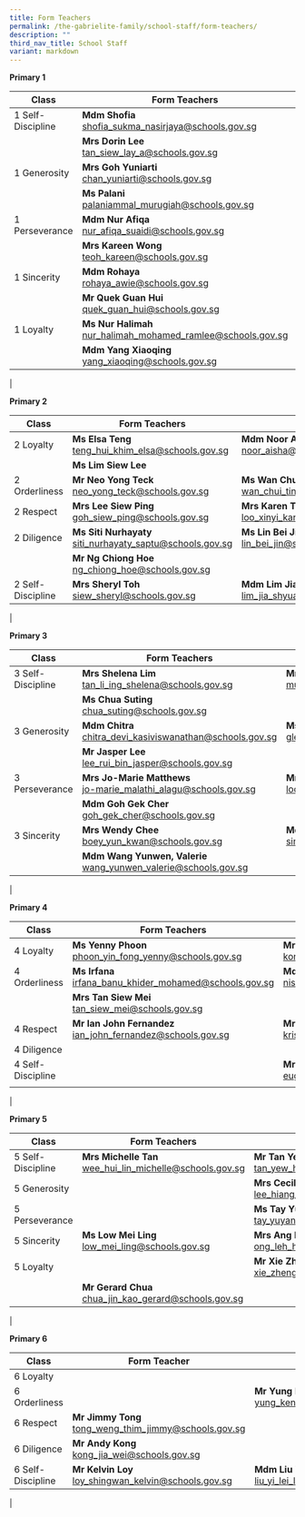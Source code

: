 ```yaml
---
title: Form Teachers
permalink: /the-gabrielite-family/school-staff/form-teachers/
description: ""
third_nav_title: School Staff
variant: markdown
---
```

**Primary 1**

| Class | Form Teachers | |
|---|---|---|
| 1 Self-Discipline    |**Mdm Shofia**<br>shofia_sukma_nasirjaya@schools.gov.sg  |**Mr Sng Cheng Kiang**<br>sng_cheng_kiang@schools.gov.sg |
| | **Mrs Dorin Lee**<br>tan_siew_lay_a@schools.gov.sg | |
| 1 Generosity | **Mrs Goh Yuniarti**<br>chan_yuniarti@schools.gov.sg | **Ms Evelyn Wu**<br>evelyn_wu_ing_geok@schools.gov.sg |
| | **Ms Palani**<br>palaniammal_murugiah@schools.gov.sg  | |
| 1 Perseverance | **Mdm Nur Afiqa**<br>nur_afiqa_suaidi@schools.gov.sg | **Mr Felix Hector Gomez**<br>felix_hector_gomez@schools.gov.sg |
| | **Mrs Kareen Wong**<br>teoh_kareen@schools.gov.sg | |
| 1 Sincerity | **Mdm Rohaya**<br>rohaya_awie@schools.gov.sg | **Ms June Tan**<br>june_tan@schools.gov.sg&nbsp;|
| | **Mr Quek Guan Hui**<br>quek_guan_hui@schools.gov.sg | | 
| 1 Loyalty | **Ms Nur Halimah**<br>nur_halimah_mohamed_ramlee@schools.gov.sg |**Ms Nicole Tan**<br>tan_ter_hui@schools.gov.sg |  |
| | **Mdm Yang Xiaoqing**<br>yang_xiaoqing@schools.gov.sg | |
|

**Primary 2** 

| Class | Form Teachers | |
|---|---|---|
| 2 Loyalty | **Ms Elsa Teng**<br>teng_hui_khim_elsa@schools.gov.sg | **Mdm Noor Aisha**<br>noor_aisha@schools.gov.sg |
| | **Ms Lim Siew Lee**<br> | | 
| 2 Orderliness | **Mr Neo Yong Teck**<br>neo_yong_teck@schools.gov.sg | **Ms Wan Chui Ting**<br>wan_chui_ting@schools.gov.sg |
| 2 Respect | **Mrs Lee Siew Ping**<br>goh_siew_ping@schools.gov.sg | **Mrs Karen Tan**<br>loo_xinyi_karen@schools.gov.sg |
| 2 Diligence | **Ms Siti Nurhayaty**<br>siti_nurhayaty_saptu@schools.gov.sg | **Ms Lin Bei Jin**<br>lin_bei_jin@schools.gov.sg | 
| | **Mr Ng Chiong Hoe**<br>ng_chiong_hoe@schools.gov.sg | |
| 2 Self-Discipline | **Mrs Sheryl Toh** <br>siew_sheryl@schools.gov.sg | **Mdm Lim Jia Shyuan**<br>lim_jia_shyuan@schools.gov.sg | 
|

**Primary 3**

| Class | Form Teachers | |
|---|---|---|
| 3 Self-Discipline | **Mrs Shelena Lim**<br>tan_li_ing_shelena@schools.gov.sg | **Mr Hamzah**<br>muhamad_hamzah_rohi@schools.gov.sg  |
| | **Ms Chua Suting**<br>chua_suting@schools.gov.sg | |
| 3 Generosity | **Mdm Chitra**<br>chitra_devi_kasiviswanathan@schools.gov.sg | **Ms Glenda Ng**<br>glenda_ng@schools.gov.sg |
| |  **Mr Jasper Lee**<br>lee_rui_bin_jasper@schools.gov.sg | |
| 3 Perseverance | **Mrs Jo-Marie Matthews**<br>jo-marie_malathi_alagu@schools.gov.sg | **Mrs Catherine Low**<br>loo_chiak_mien_catherine@schools.gov.sg |
| | **Mdm Goh Gek Cher**<br>goh_gek_cher@schools.gov.sg | |
| 3 Sincerity | **Mrs Wendy Chee**<br>boey_yun_kwan@schools.gov.sg | **Mdm Susie Sim**<br>sim_mui_yin_susie@schools.gov.sg |
| | **Mdm Wang Yunwen, Valerie**<br>wang_yunwen_valerie@schools.gov.sg | | 
|

**Primary 4**

| Class | Form Teachers | |
|---|---|---|
| 4 Loyalty | **Ms Yenny Phoon**<br>phoon_yin_fong_yenny@schools.gov.sg | **Mr Kong Zi Long Zechariah**<br>kong_zi_long@schools.gov.sg |
| 4 Orderliness | **Ms Irfana**<br>irfana_banu_khider_mohamed@schools.gov.sg | **Mdm Nisfawati**<br>nisfawati_md_zainuddin@schools.gov.sg |
| | **Mrs Tan Siew Mei**<br>tan_siew_mei@schools.gov.sg | |
| 4 Respect | **Mr Ian John Fernandez**<br>ian_john_fernandez@schools.gov.sg | **Mrs Shankar**<br>krishnaveni_ramasamy@schools.gov.sg
| 4 Diligence | | |
| 4 Self-Discipline | | **Mr Eugene Lim**<br>eugene_lim_A@schools.gov.sg |
| | | |
|

**Primary 5**

| Class | Form Teachers | |
|---|---|---|
| 5 Self-Discipline | **Mrs Michelle Tan**<br>wee_hui_lin_michelle@schools.gov.sg | **Mr Tan Yew Heng**<br>tan_yew_heng@schools.gov.sg  |
| 5 Generosity |  | **Mrs Cecilia Koh**<br>lee_hiang_hoon_cecilia@schools.gov.sg | 
| 5 Perseverance | | **Ms Tay Yuyan**<br>tay_yuyan@schools.gov.sg |
| 5 Sincerity | **Ms Low Mei Ling**<br>low_mei_ling@schools.gov.sg | **Mrs Ang Leh Har**<br>ong_leh_har@schools.gov.sg | |
| 5 Loyalty |  | **Mr Xie Zhengyang**<br>xie_zhengyang@schools.gov.sg |
| | **Mr Gerard Chua**<br>chua_jin_kao_gerard@schools.gov.sg | 
|

**Primary 6**

| Class | Form Teacher | |
|---|---|---|
| 6 Loyalty |  | | 
| 6 Orderliness |  | **Mr Yung Keng Sing**<br>yung_keng_sing@schools.gov.sg | |
| 6 Respect | **Mr Jimmy Tong**<br>tong_weng_thim_jimmy@schools.gov.sg |  | 
| 6 Diligence | **Mr Andy Kong**<br>kong_jia_wei@schools.gov.sg | | |
| 6 Self-Discipline | **Mr Kelvin Loy**<br>loy_shingwan_kelvin@schools.gov.sg | **Mdm Liu Yi Lei, Lily**<br>liu_yi_lei_lily@schools.gov.sg |
|
